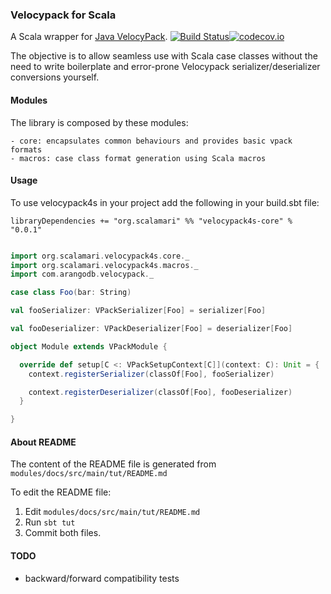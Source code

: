 ### Velocypack for Scala

A Scala wrapper for [Java VelocyPack](https://github.com/arangodb/java-velocypack). 
[![Build Status](https://travis-ci.org/jCalamari/velocypack4s.svg?branch=master)](https://travis-ci.org/jCalamari/velocypack4s)[![codecov.io](http://codecov.io/github/jCalamari/velocypack4s/coverage.svg?branch=master)](http://codecov.io/github/jCalamari/velocypack4s?branch=master)

The objective is to allow seamless use with Scala case classes without the need to write boilerplate and error-prone Velocypack serializer/deserializer conversions yourself.

#### Modules

The library is composed by these modules:

    - core: encapsulates common behaviours and provides basic vpack formats
    - macros: case class format generation using Scala macros 

#### Usage

To use velocypack4s in your project add the following in your build.sbt file:

```
libraryDependencies += "org.scalamari" %% "velocypack4s-core" % "0.0.1"
```


```scala

import org.scalamari.velocypack4s.core._
import org.scalamari.velocypack4s.macros._
import com.arangodb.velocypack._

case class Foo(bar: String)

val fooSerializer: VPackSerializer[Foo] = serializer[Foo]

val fooDeserializer: VPackDeserializer[Foo] = deserializer[Foo]

object Module extends VPackModule {

  override def setup[C <: VPackSetupContext[C]](context: C): Unit = {
    context.registerSerializer(classOf[Foo], fooSerializer)

    context.registerDeserializer(classOf[Foo], fooDeserializer)
  }

}

```

#### About README

The content of the README file is generated from `modules/docs/src/main/tut/README.md`

To edit the README file:

1. Edit `modules/docs/src/main/tut/README.md`
2. Run `sbt tut`
3. Commit both files.

#### TODO

- backward/forward compatibility tests